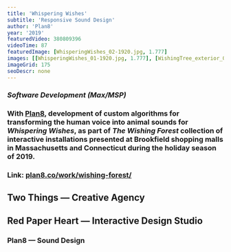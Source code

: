```yaml
---
title: 'Whispering Wishes'
subtitle: 'Responsive Sound Design'
author: 'Plan8'
year: '2019'
featuredVideo: 380809396
videoTime: 87
featuredImage: [WhisperingWishes_02-1920.jpg, 1.777]
images: [[WhisperingWishes_01-1920.jpg, 1.777], [WishingTree_exterior_01_hero-1136.jpg, 1]]
imageGrid: 175
seoDescr: none
---
```


### _Software Development (Max/MSP)_

### With [Plan8](https://plan8.co), development of custom algorithms for transforming the human voice into animal sounds for _Whispering Wishes_, as part of _The Wishing Forest_ collection of interactive installations presented at Brookfield shopping malls in Massachusetts and Connecticut during the holiday season of 2019.

### Link: [plan8.co/work/wishing-forest/](https://plan8.co/work/wishing-forest/)

## Two Things — Creative Agency

## Red Paper Heart — Interactive Design Studio

### Plan8 — Sound Design
